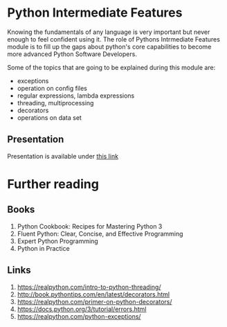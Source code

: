 # Python Intermediate Features
Knowing the fundamentals of any language is very important but never enough
to feel confident using it. The role of Pythons Intrmediate Features module is
to fill up the gaps about python's core capabilities to become more advanced
Python Software Developers.

Some of the topics that are going to be explained during this module are:
- exceptions
- operation on config files
- regular expressions, lambda expressions
- threading, multiprocessing
- decorators
- operations on data set

## Presentation
Presentation is available under [this link](https://gitlab.com/sda-international/program/python/python-advanced-features/-/wikis/uploads/5144f06e5bc2701ce6898de536571fb2/Python_Intermediate.pdf)
# Further reading

## Books

1. Python Cookbook: Recipes for Mastering Python 3
2. Fluent Python: Clear, Concise, and Effective Programming
3. Expert Python Programming
4. Python in Practice

## Links

1. https://realpython.com/intro-to-python-threading/
2. http://book.pythontips.com/en/latest/decorators.html
3. https://realpython.com/primer-on-python-decorators/
4. https://docs.python.org/3/tutorial/errors.html
5. https://realpython.com/python-exceptions/